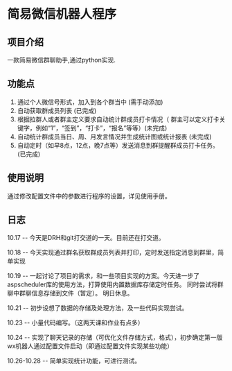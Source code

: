 # 简易微信机器人程序

## 项目介绍

一款简易微信群聊助手,通过python实现.

## 功能点

1. 通过个人微信号形式，加入到各个群当中 (需手动添加)
2. 自动获取群成员列表 (已完成)
3. 根据拉群人或者群主定义要求自动统计群成员打卡情况（ 群主可以定义打卡关键字，例如“1”，“签到”，“打卡”，“报名”等等）(未完成)
4. 自动统计群成员当日、周、月发言情况并生成统计图或统计报表 (未完成)
5. 自动定时（如早8点，12点，晚7点等）发送消息到群提醒群成员打卡任务。(已完成)


## 使用说明
通过修改配置文件中的参数进行程序的设置，详见使用手册。


## 日志

10.17 -- 今天是DRH和git打交道的一天。目前还在打交道。

10.18 -- 今天实现通过群名获取群成员列表并打印，定时发送指定消息到群里，简单实现

10.19 -- 一起讨论了项目的需求，和一些项目实现的方案。今天进一步了aspscheduler库的使用方法，打算使用内置数据库存储定时任务。
同时尝试将群聊中群聊信息存储到文件（暂定）。 明日休息。

10.21 -- 初步设想了数据的存储及处理方法，及一些代码实现尝试。

10.23 -- 小量代码编写。（这两天课和作业有点多）

10.24 -- 实现了聊天记录的存储（可优化文件存储方式，格式），初步确定第一版wx机器人通过配置文件启动（即通过配置文件实现某些功能）

10.26-10.28 -- 简单实现统计功能，可进行测试。

